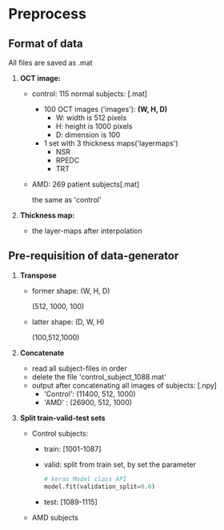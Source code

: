 # Preprocess

## Format of data

All files are saved as .mat
1. **OCT image:** 

   - control: 115 normal subjects: [.mat]
     - 100 OCT images ('images'): **(W, H, D)**
       - W: width is 512 pixels
       - H: height is 1000 pixels
       - D: dimension is 100
     - 1 set with 3 thickness maps('layermaps')
       - NSR
       - RPEDC
       - TRT

   - AMD: 269 patient subjects[.mat]

     the same as 'control'

2. **Thickness map:**

   - the layer-maps after interpolation

## Pre-requisition of data-generator

1. **Transpose**

   - former shape: (W, H, D)

     (512, 1000, 100)

   - latter shape: (D, W, H)

     (100,512,1000)

2. **Concatenate**

   - read all subject-files in order
   - delete the file 'control_subject_1088.mat'
   - output after concatenating all images of subjects: [.npy]
     - 'Control': (11400, 512, 1000)
     -  'AMD' : (26900, 512, 1000)
   
3. **Split train-valid-test sets**

   - Control subjects: 
   
     - train:  [1001-1087]
     - valid: split from train set, by set the parameter
     
       ```python
       # keras Model class API
       model.fit(validation_split=0.0)
       ```
     
     - test: [1089-1115]
     
   - AMD subjects

